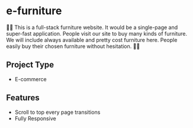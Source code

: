 # e-furniture

🚀🚀 This is a full-stack furniture website. It would be a single-page and super-fast application. People visit our site to buy many kinds of furniture. We will include always available and pretty cost furniture here. People easily buy their chosen furniture without hesitation. 🚀🚀

## Project Type

- E-commerce

## Features

- Scroll to top every page transitions
- Fully Responsive
